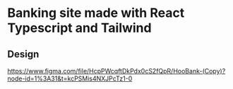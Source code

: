 # Banking site made with React Typescript and Tailwind

## Design

https://www.figma.com/file/HcpPWcqftDkPdx0cS2fQpR/HooBank-(Copy)?node-id=1%3A31&t=kcPSMis4NXJPcTz1-0
